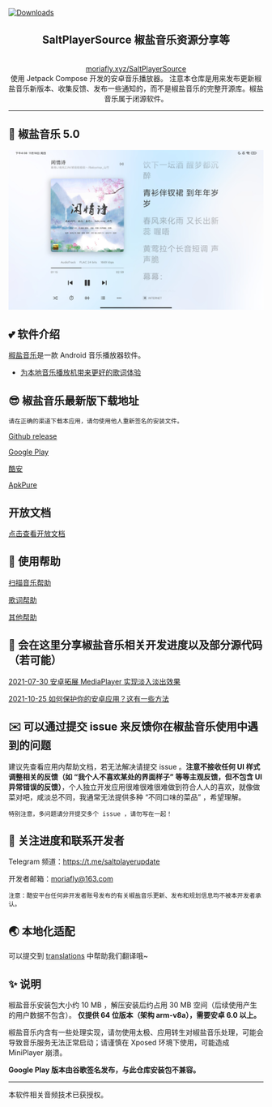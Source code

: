 [![Downloads](https://img.shields.io/badge/%E7%B4%AF%E8%AE%A1%E7%94%A8%E6%88%B7%20cumulative%20users-92k%2B-brightgreen)](https://github.com/Moriafly/SaltPlayerSource/releases/latest)

<div align="center">  
    <h2>SaltPlayerSource 椒盐音乐资源分享等</h2>
    <br>
    <a href="http://moriafly.xyz/SaltPlayerSource/index.html#/" target="_blank">moriafly.xyz/SaltPlayerSource</a>

<br>
使用 Jetpack Compose 开发的安卓音乐播放器。
注意本仓库是用来发布更新椒盐音乐新版本、收集反馈、发布一些通知的，而不是椒盐音乐的完整开源库。椒盐音乐属于闭源软件。
</div>

---

## 🌈 椒盐音乐 5.0

![平板模式](images/v5_pad_ui_light.jpg)

## 💕 软件介绍

[椒盐音乐](https://moriafly.xyz/SaltPlayerSource/index.html#/)是一款 Android 音乐播放器软件。

- [为本地音乐播放机带来更好的歌词体验](help/lyrics.md)

## 😎 椒盐音乐最新版下载地址

`请在正确的渠道下载本应用，请勿使用他人重新签名的安装文件。`

[Github release](https://github.com/Moriafly/SaltPlayerSource/releases)

[Google Play](https://play.google.com/store/apps/details?id=com.salt.music)

[酷安](https://www.coolapk.com/apk/284064)

[ApkPure](https://apkpure.com/p/com.salt.music)

## 开放文档

[点击查看开放文档](open/open.md)

## 🍨 使用帮助

[扫描音乐帮助](help/scanmusic.md)

[歌词帮助](help/lyrics.md)

[其他帮助](help/other.md)

## 🌈 会在这里分享椒盐音乐相关开发进度以及部分源代码（若可能）

[2021-07-30 安卓拓展 MediaPlayer 实现淡入淡出效果](https://blog.csdn.net/Moriafly/article/details/119251186)

[2021-10-25 如何保护你的安卓应用？这有一些方法](https://blog.csdn.net/Moriafly/article/details/120953086)

## ✉️ 可以通过提交 issue 来反馈你在椒盐音乐使用中遇到的问题

建议先查看应用内帮助文档，若无法解决请提交 issue 。**注意不接收任何 UI 样式调整相关的反馈（如 “我个人不喜欢某处的界面样子” 等等主观反馈，但不包含 UI 异常错误的反馈）**，个人独立开发应用很难很难很难做到符合人人的喜欢，就像做菜对吧，咸淡总不同，我通常无法提供多种 “不同口味的菜品” ，希望理解。

`特别注意，多问题请分开提交多个 issue ，请勿写在一起！`

## 📧 关注进度和联系开发者

Telegram 频道：https://t.me/saltplayerupdate

开发者邮箱：moriafly@163.com

`注意：酷安平台任何非开发者账号发布的有关椒盐音乐更新、发布和规划信息均不被本开发者承认。`

## 🌏 本地化适配

可以提交到 [translations](https://github.com/Moriafly/SaltPlayerSource/tree/main/translations) 中帮助我们翻译哦~

## ✨ 说明

椒盐音乐安装包大小约 10 MB ，解压安装后约占用 30 MB 空间（后续使用产生的用户数据不包含）。
**仅提供 64 位版本（架构 arm-v8a），需要安卓 6.0 以上。**

椒盐音乐内含有一些处理实现，请勿使用太极、应用转生对椒盐音乐处理，可能会导致音乐服务无法正常启动；请谨慎在 Xposed 环境下使用，可能造成 MiniPlayer 崩溃。

**Google Play 版本由谷歌签名发布，与此仓库安装包不兼容。**

___

本软件相关音频技术已获授权。